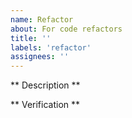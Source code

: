 ```yaml
---
name: Refactor
about: For code refactors
title: ''
labels: 'refactor'
assignees: ''
---
```


** Description **

<!-- A description of the refactor, including the goals it accomplishes. -->

** Verification **

<!-- Explain how you tested the refactor for regressions. -->
